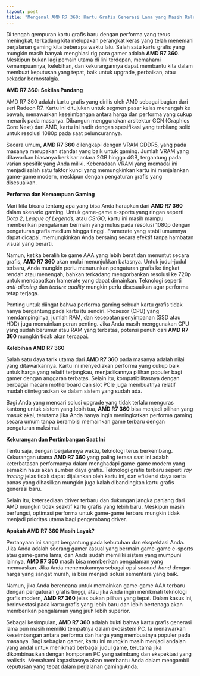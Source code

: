 ```yaml
---
layout: post
title: "Mengenal AMD R7 360: Kartu Grafis Generasi Lama yang Masih Relevan"
---
```


Di tengah gempuran kartu grafis baru dengan performa yang terus meningkat, terkadang kita melupakan perangkat keras yang telah menemani perjalanan gaming kita beberapa waktu lalu. Salah satu kartu grafis yang mungkin masih banyak menghiasi rig para gamer adalah **AMD R7 360**. Meskipun bukan lagi pemain utama di lini terdepan, memahami kemampuannya, kelebihan, dan kekurangannya dapat membantu kita dalam membuat keputusan yang tepat, baik untuk upgrade, perbaikan, atau sekadar bernostalgia.

**AMD R7 360: Sekilas Pandang**

AMD R7 360 adalah kartu grafis yang dirilis oleh AMD sebagai bagian dari seri Radeon R7. Kartu ini ditujukan untuk segmen pasar kelas menengah ke bawah, menawarkan keseimbangan antara harga dan performa yang cukup menarik pada masanya. Dibangun menggunakan arsitektur GCN (Graphics Core Next) dari AMD, kartu ini hadir dengan spesifikasi yang terbilang solid untuk resolusi 1080p pada saat peluncurannya.

Secara umum, **AMD R7 360** dilengkapi dengan VRAM GDDR5, yang pada masanya merupakan standar yang baik untuk gaming. Jumlah VRAM yang ditawarkan biasanya berkisar antara 2GB hingga 4GB, tergantung pada varian spesifik yang Anda miliki. Keberadaan VRAM yang memadai ini menjadi salah satu faktor kunci yang memungkinkan kartu ini menjalankan game-game modern, meskipun dengan pengaturan grafis yang disesuaikan.

**Performa dan Kemampuan Gaming**

Mari kita bicara tentang apa yang bisa Anda harapkan dari **AMD R7 360** dalam skenario gaming. Untuk game-game e-sports yang ringan seperti *Dota 2*, *League of Legends*, atau *CS:GO*, kartu ini masih mampu memberikan pengalaman bermain yang mulus pada resolusi 1080p dengan pengaturan grafis medium hingga tinggi. Framerate yang stabil umumnya dapat dicapai, memungkinkan Anda bersaing secara efektif tanpa hambatan visual yang berarti.

Namun, ketika beralih ke game AAA yang lebih berat dan menuntut secara grafis, **AMD R7 360** akan mulai menunjukkan batasnya. Untuk judul-judul terbaru, Anda mungkin perlu menurunkan pengaturan grafis ke tingkat rendah atau menengah, bahkan terkadang mengorbankan resolusi ke 720p untuk mendapatkan framerate yang dapat dimainkan. Teknologi seperti *anti-aliasing* dan *texture quality* mungkin perlu disesuaikan agar performa tetap terjaga.

Penting untuk diingat bahwa performa gaming sebuah kartu grafis tidak hanya bergantung pada kartu itu sendiri. Prosesor (CPU) yang mendampinginya, jumlah RAM, dan kecepatan penyimpanan (SSD atau HDD) juga memainkan peran penting. Jika Anda masih menggunakan CPU yang sudah berumur atau RAM yang terbatas, potensi penuh dari **AMD R7 360** mungkin tidak akan tercapai.

**Kelebihan AMD R7 360**

Salah satu daya tarik utama dari **AMD R7 360** pada masanya adalah nilai yang ditawarkannya. Kartu ini menyediakan performa yang cukup baik untuk harga yang relatif terjangkau, menjadikannya pilihan populer bagi gamer dengan anggaran terbatas. Selain itu, kompatibilitasnya dengan berbagai macam motherboard dan slot PCIe juga membuatnya relatif mudah diintegrasikan ke dalam sistem yang sudah ada.

Bagi Anda yang mencari solusi upgrade yang tidak terlalu menguras kantong untuk sistem yang lebih tua, **AMD R7 360** bisa menjadi pilihan yang masuk akal, terutama jika Anda hanya ingin meningkatkan performa gaming secara umum tanpa berambisi memainkan game terbaru dengan pengaturan maksimal.

**Kekurangan dan Pertimbangan Saat Ini**

Tentu saja, dengan berjalannya waktu, teknologi terus berkembang. Kekurangan utama **AMD R7 360** yang paling terasa saat ini adalah keterbatasan performanya dalam menghadapi game-game modern yang semakin haus akan sumber daya grafis. Teknologi grafis terbaru seperti *ray tracing* jelas tidak dapat dijalankan oleh kartu ini, dan efisiensi daya serta panas yang dihasilkan mungkin juga kalah dibandingkan kartu grafis generasi baru.

Selain itu, ketersediaan driver terbaru dan dukungan jangka panjang dari AMD mungkin tidak seaktif kartu grafis yang lebih baru. Meskipun masih berfungsi, optimasi performa untuk game-game terbaru mungkin tidak menjadi prioritas utama bagi pengembang driver.

**Apakah AMD R7 360 Masih Layak?**

Pertanyaan ini sangat bergantung pada kebutuhan dan ekspektasi Anda. Jika Anda adalah seorang gamer kasual yang bermain game-game e-sports atau game-game lama, dan Anda sudah memiliki sistem yang mumpuni lainnya, **AMD R7 360** masih bisa memberikan pengalaman yang memuaskan. Jika Anda menemukannya sebagai opsi *second-hand* dengan harga yang sangat murah, ia bisa menjadi solusi sementara yang baik.

Namun, jika Anda berencana untuk memainkan game-game AAA terbaru dengan pengaturan grafis tinggi, atau jika Anda ingin menikmati teknologi grafis modern, **AMD R7 360** jelas bukan pilihan yang tepat. Dalam kasus ini, berinvestasi pada kartu grafis yang lebih baru dan lebih bertenaga akan memberikan pengalaman yang jauh lebih superior.

Sebagai kesimpulan, **AMD R7 360** adalah bukti bahwa kartu grafis generasi lama pun masih memiliki tempatnya dalam ekosistem PC. Ia menawarkan keseimbangan antara performa dan harga yang membuatnya populer pada masanya. Bagi sebagian gamer, kartu ini mungkin masih menjadi andalan yang andal untuk menikmati berbagai judul game, terutama jika dikombinasikan dengan komponen PC yang seimbang dan ekspektasi yang realistis. Memahami kapasitasnya akan membantu Anda dalam mengambil keputusan yang tepat dalam perjalanan gaming Anda.
